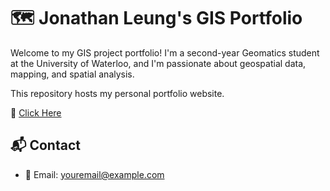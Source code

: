 # 🗺️ Jonathan Leung's GIS Portfolio

Welcome to my GIS project portfolio! I'm a second-year Geomatics student at the University of Waterloo, and I'm passionate about geospatial data, mapping, and spatial analysis.

This repository hosts my personal portfolio website. 

🔗 [Click Here](https://jjleung38.github.io/)

## 📬 Contact

- 📧 Email: youremail@example.com

